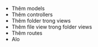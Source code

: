 - Thêm models
- Thêm controllers
- Thêm folder trong views
- Thêm file view trong folder views
- Thêm routes
- Alo
